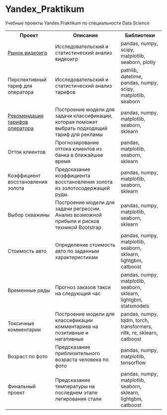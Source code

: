 # Yandex_Praktikum


Учебные проекты Yandex.Praktikum по специальности Data Science
    
</head>
<body>
    <table>
        <tr>
            <th>Проект</th>
            <th>Описание</th>
            <th>Библиотеки</th>        
        </tr>
        <tr>
            <td><a href="https://github.com/AntPul/Yandex_Praktikum/blob/main/video_games.ipynb">Рынок видеоигр</a></td>
            <td>Исследовательский и статистический анализ видеоигр</td>
            <td>pandas, numpy, scipy, matplotlib, seaborn, plotly</td>
        </tr>
        <tr>
            <td>Перспективный тариф для оператора</td>
            <td>Исследовательский и статистический анализ тарифов</td>
            <td>pathlib, datetime, pandas, numpy, scipy, matplotlib, seaborn</td>
        </tr>
              <tr>
            <td><a href="https://github.com/AntPul/Yandex_Praktikum/blob/main/recommendation_tarif.ipynb">Рекомендация тарифов оператора</a></td>
            <td>Построение модели для задачи классификации, которая поможет выбрать подходящий тариф для рекламы</td>
            <td>pandas, numpy, matplotlib, seaborn, sklearn</td>
        </tr>
              <tr>
            <td>Отток клиентов</td>
            <td>Прогнозирование оттока клиентов из банка в ближайшее время</td>
            <td>pandas, matplotlib, seaborn, sklearn</td>
        </tr>      
              <tr>
            <td>Коэффициент восстановления золота</td>
            <td>Предсказание коэффициента восстановления золота из золотосодержащей руды.</td>
            <td>pandas, numpy, matplotlib, seaborn, sklearn</td>
        </tr>       
              <tr>
            <td>Выбор скважины</td>
            <td>Построение модели для задачи регрессии. Анализ возможной прибыли и рисков техникой Bootstrap.</td>
            <td>pandas, numpy, matplotlib, seaborn, sklearn</td>
        </tr>       
              <tr>
            <td>Стоимость авто</td>
            <td>Определение стоимость авто по заданным характеристикам</td>
            <td>pandas, numpy, matplotlib, seaborn, sklearn, lightgbm, catboost</td>
        </tr>      
        </tr>       
              <tr>
            <td>Временные ряды</td>
            <td>Прогноз заказов такси на следующий час</td>
            <td>pandas, numpy, matplotlib, seaborn, sklearn, lightgbm, statsmodels</td>
        </tr>        
              <tr>
            <td>Токсичные комментарии</td>
            <td>Построение модели для классификации комментариев на позитивные и негативные</td>
            <td>pandas, numpy, tqdm, torch, transformers, nltk, re, sklearn, catboost</td>
        </tr>        
              <tr>
            <td>Возраст по фото</td>
            <td>Предсказание приблизительного возраста человека по фото</td>
            <td>pandas, numpy, matplotlib, tensorflow</td>
        </tr> 
                <tr>
            <td>Финальный проект</td>
            <td>Предсказание температуры на последнем этапе легирования стали</td>
            <td>pandas, numpy, matplotlib, seaborn, sklearn, lightgbm, catboost</td>
        </tr> 
    </table>
</body>
